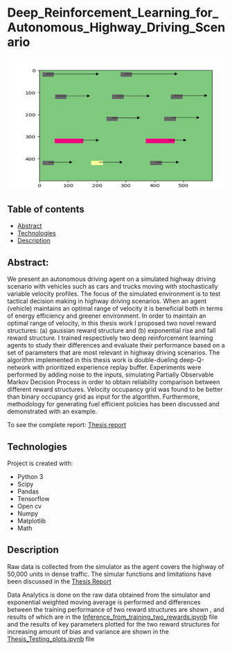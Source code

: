 # Deep_Reinforcement_Learning_for_Autonomous_Highway_Driving_Scenario
![Simulator](https://github.com/neilpradhan/Deep_reinforcement_learning_for_autonomous_highway_driving_scenario/blob/main/thesis_picture.png)


## Table of contents
* [Abstract](#general-info)
* [Technologies](#technologies)
* [Description](#Description)

## Abstract:
We present an autonomous driving agent on a simulated highway driving scenario with vehicles such as cars and trucks moving with stochastically variable velocity profiles. The focus of the simulated environment is to test tactical decision making in highway driving scenarios. When an agent (vehicle) maintains an optimal range of velocity it is beneficial both in terms of energy efficiency and greener environment. In order to maintain an optimal range of velocity, in this thesis work I proposed two novel reward structures: (a) gaussian reward structure and (b) exponential rise and fall reward structure. I trained respectively two deep reinforcement learning agents to study their differences and evaluate their performance based on a set of parameters that are most relevant in highway driving scenarios. The algorithm implemented in this thesis work is double-dueling deep-Q-network with prioritized experience replay buffer. Experiments were performed by adding noise to the inputs, simulating Partially Observable Markov Decision Process in order to obtain reliability comparison between different reward structures. Velocity occupancy grid was found to be better than binary occupancy grid as input for the algorithm. Furthermore, methodology for generating fuel efficient policies has been discussed and demonstrated with an example. 

To see the complete report: [Thesis report](http://urn.kb.se/resolve?urn=urn:nbn:se:kth:diva-289444)
	
## Technologies
Project is created with:
* Python 3
* Scipy
* Pandas
* Tensorflow
* Open cv
* Numpy
* Matplotlib
* Math
	
## Description
Raw data is collected from the simulator as the agent covers the highway of 50,000 units in dense traffic. The simular functions and limitations have been discussed in the [Thesis Report](http://urn.kb.se/resolve?urn=urn:nbn:se:kth:diva-289444)


Data Analytics is done on the raw data obtained from the simulator and exponential weighted moving average is performed and differences between the training performance of two reward structures are shown , and results of which are in the [Inference_from_training_two_rewards.ipynb](https://github.com/neilpradhan/Deep_reinforcement_learning_for_autonomous_highway_driving_scenario/blob/main/inference_from_training_two_rewards.ipynb) file and the results of key parameters plotted for the two reward structures for increasing amount of bias and variance are shown in the [Thesis_Testing_plots.ipynb](https://github.com/neilpradhan/Deep_reinforcement_learning_for_autonomous_highway_driving_scenario/blob/main/Thesis_Testing_Plots.ipynb) file




